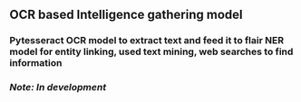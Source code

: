 ## OCR based Intelligence gathering model
### Pytesseract OCR model to extract text and feed it to flair NER model for entity linking, used text mining, web searches to find information


### *Note: In development*
